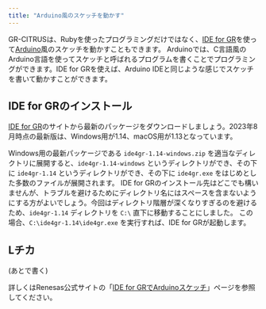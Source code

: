 ```yaml
---
title: "Arduino風のスケッチを動かす"
---
```


GR-CITRUSは、Rubyを使ったプログラミングだけではなく、[IDE for GR](https://www.renesas.com/jp/ja/products/gadget-renesas/ide-gr)を使って[Arduino](https://www.arduino.cc/)風のスケッチを動かすこともできます。
Arduinoでは、C言語風のArduino言語を使ってスケッチと呼ばれるプログラムを書くことでプログラミングができます。IDE for GRを使えば、Arduino IDEと同じような感じでスケッチを書いて動かすことができます。


## IDE for GRのインストール

[IDE for GR](https://www.renesas.com/jp/ja/products/gadget-renesas/ide-gr)のサイトから最新のパッケージをダウンロードしましょう。2023年8月時点の最新版は、Windows用が1.14、macOS用が1.13となっています。

Windows用の最新パッケージである `ide4gr-1.14-windows.zip` を適当なディレクトリに展開すると、`ide4gr-1.14-windows` というディレクトリができ、その下に `ide4gr-1.14` というディレクトリができ、その下に `ide4gr.exe` をはじめとした多数のファイルが展開されます。
IDE for GRのインストール先はどこでも構いませんが、トラブルを避けるためにディレクトリ名にはスペースを含まないようにする方がよいでしょう。今回はディレクトリ階層が深くなりすぎるのを避けるため、`ide4gr-1.14` ディレクトリを `C:\` 直下に移動することにしました。
この場合、`C:\ide4gr-1.14\ide4gr.exe` を実行すれば、IDE for GRが起動します。


## Lチカ


(あとで書く)


詳しくはRenesas公式サイトの「[IDE for GRでArduinoスケッチ](https://www.renesas.com/jp/ja/products/gadget-renesas/boards/gr-citrus/project-sketch-ide)」ページを参照してください。
